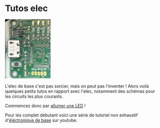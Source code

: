 # Tutos elec
<p><img src="../../images/bino_carte.jpg" width=150  /></p>


L'elec de base c'est pas sorcier, mais on peut pas l'inventer ! Alors voilà quelques petits tutos en rapport avec l'elec, notamment des schémas pour les circuits les plus courants.

Commencez donc par [allumer une LED](led.md) !


Pour les complet débutant voici une série de tutoriel non exhaustif d'[éléctronique de base](https://www.youtube.com/playlist?list=PLu-QLFNiuxva1LY5CyBa7UJBZkIh5bi_G) sur youtube. 


